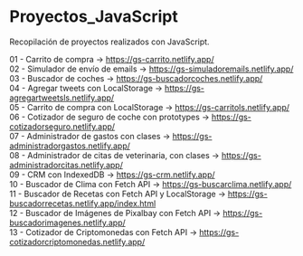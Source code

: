 # Proyectos_JavaScript
Recopilación de proyectos realizados con JavaScript.

01 - Carrito de compra -> https://gs-carrito.netlify.app/  
02 - Simulador de envío de emails -> https://gs-simuladoremails.netlify.app/  
03 - Buscador de coches -> https://gs-buscadorcoches.netlify.app/  
04 - Agregar tweets con LocalStorage -> https://gs-agregartweetsls.netlify.app/  
05 - Carrito de compra con LocalStorage -> https://gs-carritols.netlify.app/  
06 - Cotizador de seguro de coche con prototypes -> https://gs-cotizadorseguro.netlify.app/  
07 - Administrador de gastos con clases -> https://gs-administradorgastos.netlify.app/  
08 - Administrador de citas de veterinaria, con clases -> https://gs-administradorcitas.netlify.app/  
09 - CRM con IndexedDB -> https://gs-crm.netlify.app/  
10 - Buscador de Clima con Fetch API -> https://gs-buscarclima.netlify.app/  
11 - Buscador de Recetas con Fetch API y LocalStorage -> https://gs-buscadorrecetas.netlify.app/index.html  
12 - Buscador de Imágenes de Pixalbay con Fetch API -> https://gs-buscadorimagenes.netlify.app/  
13 - Cotizador de Criptomonedas con Fetch API -> https://gs-cotizadorcriptomonedas.netlify.app/
